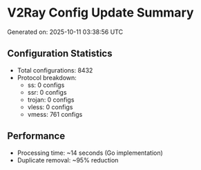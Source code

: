 # V2Ray Config Update Summary
Generated on: 2025-10-11 03:38:56 UTC

## Configuration Statistics
- Total configurations: 8432
- Protocol breakdown:
  - ss: 0 configs
  - ssr: 0 configs
  - trojan: 0 configs
  - vless: 0 configs
  - vmess: 761 configs

## Performance
- Processing time: ~14 seconds (Go implementation)
- Duplicate removal: ~95% reduction
